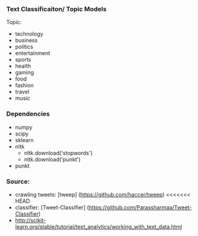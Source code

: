 ### Text Classificaiton/ Topic Models
Topic:
- technology 
- business
- politics
- entertainment
- sports
- health
- gaming
- food
- fashion
- travel
- music 


### Dependencies
- numpy
- scipy
- sklearn
- nltk
	- nltk.download('stopwords')
	- nltk.download('punkt')
- punkt

<!-- Add tweep requirements -->


### Source:
- crawling tweets: [tweep] (https://github.com/haccer/tweep)
<<<<<<< HEAD
- classifier: [Tweet-Classifier] (https://github.com/Parassharmaa/Tweet-Classifier)
- http://scikit-learn.org/stable/tutorial/text_analytics/working_with_text_data.html